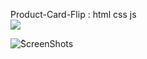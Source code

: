 Product-Card-Flip : html css js
<br>
<img src="https://user-images.githubusercontent.com/73097560/115834477-dbab4500-a447-11eb-908a-139a6edaec5c.gif">

![ُScreenShots](/product-card-flip/Ss.gif)
